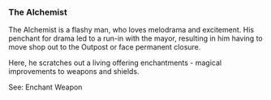 ### The Alchemist
The Alchemist is a flashy man, who loves melodrama and excitement. His penchant for drama led to a run-in with the
  mayor, resulting in him having to move shop out to the Outpost or face permanent closure.

Here, he scratches out a living offering enchantments - magical improvements to weapons and shields.

See: Enchant Weapon


